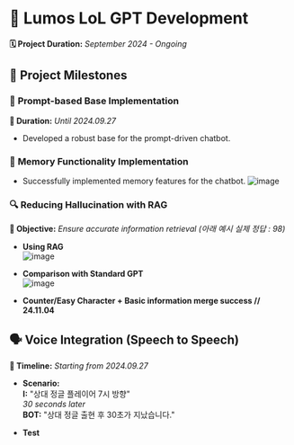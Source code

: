 # 🌟 **Lumos LoL GPT Development**

**🗓️ Project Duration:** *September 2024 - Ongoing*

## 🎯 **Project Milestones**

### 📝 **Prompt-based Base Implementation**
**📅 Duration:** *Until 2024.09.27*

- Developed a robust base for the prompt-driven chatbot.
  
### 💾 **Memory Functionality Implementation**
- Successfully implemented memory features for the chatbot.
  ![image](https://github.com/user-attachments/assets/f5f1762d-16b1-4459-ab54-963acc3d4585)

### 🔍 **Reducing Hallucination with RAG**
**📅 Objective:** *Ensure accurate information retrieval (아래 예시 실제 정답 : 98)*

- **Using RAG**  
  ![image](https://github.com/user-attachments/assets/a089db61-003f-4f42-989b-3ef41f3f8d57)

- **Comparison with Standard GPT**  
  ![image](https://github.com/user-attachments/assets/8bc229b7-8f1a-4191-932f-6d8c153d77f2)

- **Counter/Easy Character + Basic information merge success // 24.11.04**  

## 🗣️ **Voice Integration (Speech to Speech)**
**📅 Timeline:** *Starting from 2024.09.27*

- **Scenario:**  
  **I:** "상대 정글 플레이어 7시 방향"  
  *30 seconds later*  
  **BOT:** "상대 정글 출현 후 30초가 지났습니다."

- **Test**
